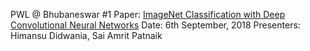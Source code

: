 PWL @ Bhubaneswar #1
Paper: [ImageNet Classification with Deep Convolutional Neural Networks](https://papers.nips.cc/paper/4824-imagenet-classification-with-deep-convolutional-neural-networks)
Date: 6th September, 2018
Presenters: Himansu Didwania, Sai Amrit Patnaik